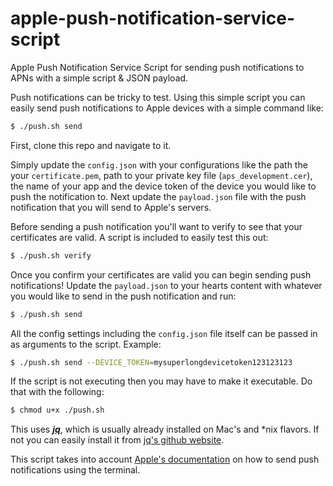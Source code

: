 # apple-push-notification-service-script
Apple Push Notification Service Script for sending push notifications to APNs with a simple script &amp; JSON payload.

Push notifications can be tricky to test. Using this simple script you can easily send push notifications to Apple devices with a simple command like:
```bash 
$ ./push.sh send 
```

First, clone this repo and navigate to it.

Simply update the `config.json` with your configurations like the path the your `certificate.pem`, path to your private key file (`aps_development.cer`), the name of your app and the device token of the device you would like to push the notification to. Next update the `payload.json` file with the push notification that you will send to Apple's servers. 

Before sending a push notification you'll want to verify to see that your certificates are valid. A script is included to easily test this out:
```bash 
$ ./push.sh verify 
```

Once you confirm your certificates are valid you can begin sending push notifications! Update the `payload.json` to your hearts content with whatever you would like to send in the push notification and run:
```bash 
$ ./push.sh send 
```

All the config settings including the `config.json` file itself can be passed in as arguments to the script. Example:
```bash 
$ ./push.sh send --DEVICE_TOKEN=mysuperlongdevicetoken123123123
```

If the script is not executing then you may have to make it executable. Do that with the following:
```bash 
$ chmod u+x ./push.sh
```

This uses ***<a href="https://stedolan.github.io/jq/">jq</a>***, which is usually already installed on Mac's and *nix flavors. If not you can easily install it from <a href="https://stedolan.github.io/jq/download/">jq's github website</a>.

This script takes into account <a href="https://developer.apple.com/documentation/usernotifications/sending_push_notifications_using_command-line_tools">Apple's documentation</a> on how to send push notifications using the terminal.